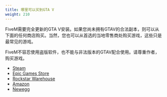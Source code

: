 ```yaml
---
title: 哪里可以买到GTA V
weight: 210
---
```


FiveM需要完全更新的GTA V安装。如果您尚未拥有GTAV的合法副本，则可以从下面的任何商店购买。当然，您也可以从首选的当地零售商处购买游戏，这些只是最常见的游戏。

FiveM不容忍使用盗版软件，也不能与非法版本的GTAV配合使用。请尊重作者，购买游戏。

- [Steam](https://store.steampowered.com/app/271590/Grand_Theft_Auto_V/)
- [Epic Games Store](https://www.epicgames.com/store/product/grand-theft-auto-v)
- [Rockstar Warehouse](https://www.rockstarwarehouse.com/store/tk2rstar/en_IE/pd/productID.332704400)
- [Amazon](https://www.amazon.com/Grand-Theft-Auto-V-PC/dp/B00KVXB5YQ)
- [Newegg](https://www.newegg.com/rockstar-games-grand-theft-auto-v-with-gta-online-pc/p/N82E16832137064)

